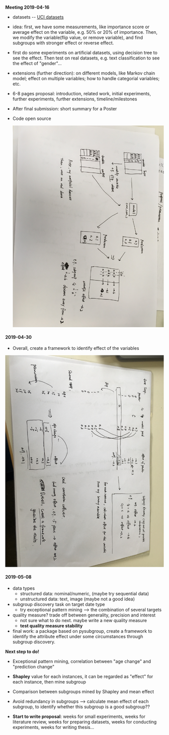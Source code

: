 **Meeting 2019-04-16**

- datasets -- [UCI datasets](https://archive.ics.uci.edu/ml/datasets.php) 

- idea: first, we have some measurements, like importance score or average effect on the variable, e.g. 50% or 20% of importance. Then, we modify the variable(flip value, or remove variable), and find subgroups with stronger effect or reverse effect.
- first do some experiments on artificial datasets, using decision tree to see the effect. Then test on real datasets, e.g. text classification to see the effect of "gender"...
- extensions (further direction): on different models, like Markov chain model; effect on multiple variables; how to handle categorial variables; etc. 



- 6-8 pages proposal: introduction, related work, initial experiments, further experiments, further extensions, timeline/milestones

- After final submission: short summary for a Poster

- Code open source
  

  ![IMG_5734](./first_meeting.JPG)



#### 2019-04-30

- Overall, create a framework to identify effect of the variables

![IMG](./second_meeting.JPG)



#### 2019-05-08

- data types
  - structured data: nominal/numeric, (maybe try sequential data)
  - unstructured data: text, image (maybe not a good idea)
- subgroup discovery task on target date type
  - try exceptional pattern mining --> the combination of several targets
- quality measure? trade off between generality, precision and interest
  - not sure what to do next. maybe write a new quality measure
  - **test quality measure stability** 
- final work: a package based on pysubgroup, create a framework to identify the attribute effect under some circumstances through subgroup discovery.



**Next step to do!**

- Exceptional pattern mining, correlation between "age change" and "prediction change"
- **Shapley** value for each instances, it can be regarded as "effect" for each instance, then mine subgroup
- Comparison between subgroups mined by Shapley and mean effect
- Avoid redundancy in subgroups --> calculate mean effect of each subgroup, to identify whether this subgroup is a good subgroup??

- **Start to write proposal**: weeks for small experiments, weeks for literature review, weeks for preparing datasets, weeks for conducting experiments, weeks for writing thesis...

